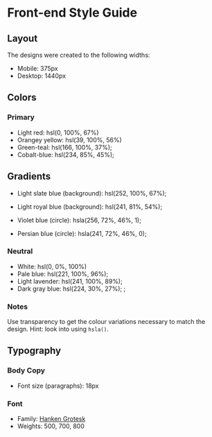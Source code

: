 # Front-end Style Guide

## Layout

The designs were created to the following widths:

- Mobile: 375px
- Desktop: 1440px

## Colors

### Primary

- Light red: hsl(0, 100%, 67%)
- Orangey yellow: hsl(39, 100%, 56%)
- Green-teal: hsl(166, 100%, 37%);
- Cobalt-blue: hsl(234, 85%, 45%);

## Gradients

- Light slate blue (background): hsl(252, 100%, 67%);
- Light royal blue (background): hsl(241, 81%, 54%);

- Violet blue (circle): hsla(256, 72%, 46%, 1);
- Persian blue (circle): hsla(241, 72%, 46%, 0);



### Neutral

- White: hsl(0, 0%, 100%)
- Pale blue: hsl(221, 100%, 96%);
- Light lavender: hsl(241, 100%, 89%);
- Dark gray blue: hsl(224, 30%, 27%);
;
### Notes

Use transparency to get the colour variations necessary to match the design. Hint: look into using `hsla()`.

## Typography

### Body Copy

- Font size (paragraphs): 18px

### Font

- Family: [Hanken Grotesk](https://fonts.google.com/specimen/Hanken+Grotesk)
- Weights: 500, 700, 800
